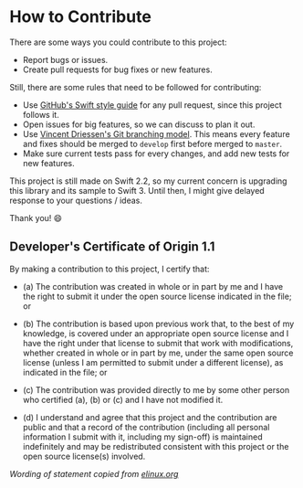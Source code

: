 # How to Contribute

There are some ways you could contribute to this project:

- Report bugs or issues.
- Create pull requests for bug fixes or new features.

Still, there are some rules that need to be followed for contributing:

- Use [GitHub's Swift style guide](https://github.com/github/swift-style-guide) for any pull request, since this project follows it.
- Open issues for big features, so we can discuss to plan it out.
- Use [Vincent Driessen's Git branching model](). This means every feature and fixes should be merged to `develop` first before merged to `master`.
- Make sure current tests pass for every changes, and add new tests for new features.

This project is still made on Swift 2.2, so my current concern is upgrading this library and its sample to Swift 3. Until then, I might give delayed response to your questions / ideas.

Thank you! 😄


## Developer's Certificate of Origin 1.1

By making a contribution to this project, I certify that:

- (a) The contribution was created in whole or in part by me and I
      have the right to submit it under the open source license
      indicated in the file; or

- (b) The contribution is based upon previous work that, to the best
      of my knowledge, is covered under an appropriate open source
      license and I have the right under that license to submit that
      work with modifications, whether created in whole or in part
      by me, under the same open source license (unless I am
      permitted to submit under a different license), as indicated
      in the file; or

- (c) The contribution was provided directly to me by some other
      person who certified (a), (b) or (c) and I have not modified
      it.

- (d) I understand and agree that this project and the contribution
      are public and that a record of the contribution (including all
      personal information I submit with it, including my sign-off) is
      maintained indefinitely and may be redistributed consistent with
      this project or the open source license(s) involved.

*Wording of statement copied from [elinux.org](http://elinux.org/Developer_Certificate_Of_Origin)*